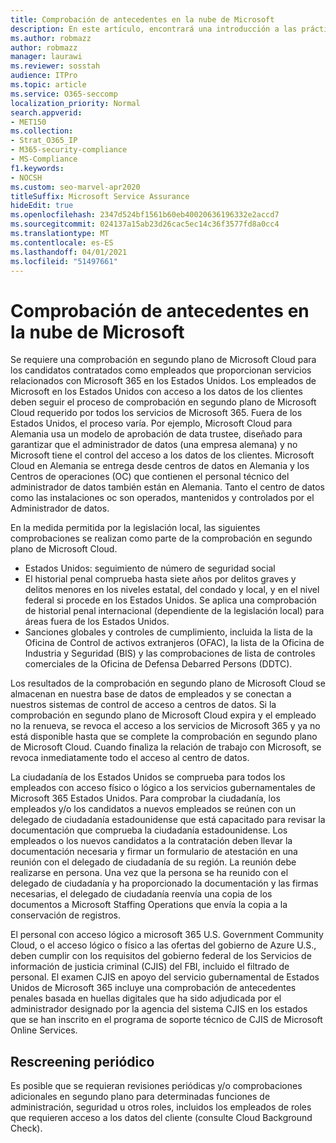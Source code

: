 ```yaml
---
title: Comprobación de antecedentes en la nube de Microsoft
description: En este artículo, encontrará una introducción a las prácticas de filtrado de personal de Microsoft para Microsoft 365.
ms.author: robmazz
author: robmazz
manager: laurawi
ms.reviewer: sosstah
audience: ITPro
ms.topic: article
ms.service: O365-seccomp
localization_priority: Normal
search.appverid:
- MET150
ms.collection:
- Strat_O365_IP
- M365-security-compliance
- MS-Compliance
f1.keywords:
- NOCSH
ms.custom: seo-marvel-apr2020
titleSuffix: Microsoft Service Assurance
hideEdit: true
ms.openlocfilehash: 2347d524bf1561b60eb40020636196332e2accd7
ms.sourcegitcommit: 024137a15ab23d26cac5ec14c36f3577fd8a0cc4
ms.translationtype: MT
ms.contentlocale: es-ES
ms.lasthandoff: 04/01/2021
ms.locfileid: "51497661"
---
```

# <a name="microsoft-cloud-background-check"></a>Comprobación de antecedentes en la nube de Microsoft

Se requiere una comprobación en segundo plano de Microsoft Cloud para los candidatos contratados como empleados que proporcionan servicios relacionados con Microsoft 365 en los Estados Unidos. Los empleados de Microsoft en los Estados Unidos con acceso a los datos de los clientes deben seguir el proceso de comprobación en segundo plano de Microsoft Cloud requerido por todos los servicios de Microsoft 365. Fuera de los Estados Unidos, el proceso varía. Por ejemplo, Microsoft Cloud para Alemania usa un modelo de aprobación de data trustee, diseñado para garantizar que el administrador de datos (una empresa alemana) y no Microsoft tiene el control del acceso a los datos de los clientes. Microsoft Cloud en Alemania se entrega desde centros de datos en Alemania y los Centros de operaciones (OC) que contienen el personal técnico del administrador de datos también están en Alemania. Tanto el centro de datos como las instalaciones oc son operados, mantenidos y controlados por el Administrador de datos.

En la medida permitida por la legislación local, las siguientes comprobaciones se realizan como parte de la comprobación en segundo plano de Microsoft Cloud.

- Estados Unidos: seguimiento de número de seguridad social
- El historial penal comprueba hasta siete años por delitos graves y delitos menores en los niveles estatal, del condado y local, y en el nivel federal si procede en los Estados Unidos. Se aplica una comprobación de historial penal internacional (dependiente de la legislación local) para áreas fuera de los Estados Unidos.
- Sanciones globales y controles de cumplimiento, incluida la lista de la Oficina de Control de activos extranjeros (OFAC), la lista de la Oficina de Industria y Seguridad (BIS) y las comprobaciones de lista de controles comerciales de la Oficina de Defensa Debarred Persons (DDTC).

Los resultados de la comprobación en segundo plano de Microsoft Cloud se almacenan en nuestra base de datos de empleados y se conectan a nuestros sistemas de control de acceso a centros de datos. Si la comprobación en segundo plano de Microsoft Cloud expira y el empleado no la renueva, se revoca el acceso a los servicios de Microsoft 365 y ya no está disponible hasta que se complete la comprobación en segundo plano de Microsoft Cloud. Cuando finaliza la relación de trabajo con Microsoft, se revoca inmediatamente todo el acceso al centro de datos.

La ciudadanía de los Estados Unidos se comprueba para todos los empleados con acceso físico o lógico a los servicios gubernamentales de Microsoft 365 Estados Unidos. Para comprobar la ciudadanía, los empleados y/o los candidatos a nuevos empleados se reúnen con un delegado de ciudadanía estadounidense que está capacitado para revisar la documentación que comprueba la ciudadanía estadounidense. Los empleados o los nuevos candidatos a la contratación deben llevar la documentación necesaria y firmar un formulario de atestación en una reunión con el delegado de ciudadanía de su región. La reunión debe realizarse en persona. Una vez que la persona se ha reunido con el delegado de ciudadanía y ha proporcionado la documentación y las firmas necesarias, el delegado de ciudadanía reenvía una copia de los documentos a Microsoft Staffing Operations que envía la copia a la conservación de registros.

El personal con acceso lógico a microsoft 365 U.S. Government Community Cloud, o el acceso lógico o físico a las ofertas [](https://www.fbi.gov/services/cjis) del gobierno de Azure U.S., deben cumplir con los requisitos del gobierno federal de los Servicios de información de justicia criminal (CJIS) del FBI, incluido el filtrado de personal. El examen CJIS en apoyo del servicio gubernamental de Estados Unidos de Microsoft 365 incluye una comprobación de [](https://blogs.office.com/2013/10/23/california-and-microsoft-sign-cjis-security-policy-agreement/) antecedentes penales basada en huellas digitales que ha sido adjudicada por el administrador designado por la agencia del sistema CJIS en los estados que se han inscrito en el programa de soporte técnico de CJIS de Microsoft Online Services.

## <a name="periodic-rescreening"></a>Rescreening periódico

Es posible que se requieran revisiones periódicas y/o comprobaciones adicionales en segundo plano para determinadas funciones de administración, seguridad u otros roles, incluidos los empleados de roles que requieren acceso a los datos del cliente (consulte Cloud Background Check).
